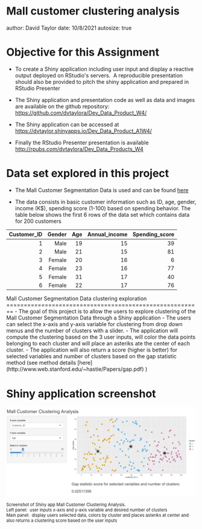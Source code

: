 Mall customer clustering analysis
========================================================
author: David Taylor
date: 10/8/2021
autosize: true

Objective for this Assignment
========================================================
- To create a Shiny application including user input and display a reactive output deployed on RStudio's servers.&nbsp;
A reproducible presentation should also be provided to pitch the shiny application and prepared in RStudio Presenter

- The Shiny application and presentation code as well as data and images are available on the github repository: https://github.com/dvtaylora/Dev_Data_Product_W4/
- The Shiny application can be accessed at https://dvtaylor.shinyapps.io/Dev_Data_Product_A1W4/
- Finally the RStudio Presenter presentation is available  http://rpubs.com/dvtaylora/Dev_Data_Products_W4

Data set explored in this project
========================================================
- The Mall Customer Segmentation Data is used and can be found [here](https://www.kaggle.com/vjchoudhary7/customer-segmentation-tutorial-in-python) 

- The data consists in basic customer information such as ID, age, gender, income (K$), spending score (1-100) based on spending behavior. The table below shows the first 6 rows of the data set which contains data for 200 customers


<table class="table table-condensed">
 <thead>
  <tr>
   <th style="text-align:right;"> Customer_ID </th>
   <th style="text-align:right;"> Gender </th>
   <th style="text-align:right;"> Age </th>
   <th style="text-align:right;"> Annual_income </th>
   <th style="text-align:right;"> Spending_score </th>
  </tr>
 </thead>
<tbody>
  <tr>
   <td style="text-align:right;"> 1 </td>
   <td style="text-align:right;"> Male </td>
   <td style="text-align:right;"> 19 </td>
   <td style="text-align:right;"> 15 </td>
   <td style="text-align:right;"> 39 </td>
  </tr>
  <tr>
   <td style="text-align:right;"> 2 </td>
   <td style="text-align:right;"> Male </td>
   <td style="text-align:right;"> 21 </td>
   <td style="text-align:right;"> 15 </td>
   <td style="text-align:right;"> 81 </td>
  </tr>
  <tr>
   <td style="text-align:right;"> 3 </td>
   <td style="text-align:right;"> Female </td>
   <td style="text-align:right;"> 20 </td>
   <td style="text-align:right;"> 16 </td>
   <td style="text-align:right;"> 6 </td>
  </tr>
  <tr>
   <td style="text-align:right;"> 4 </td>
   <td style="text-align:right;"> Female </td>
   <td style="text-align:right;"> 23 </td>
   <td style="text-align:right;"> 16 </td>
   <td style="text-align:right;"> 77 </td>
  </tr>
  <tr>
   <td style="text-align:right;"> 5 </td>
   <td style="text-align:right;"> Female </td>
   <td style="text-align:right;"> 31 </td>
   <td style="text-align:right;"> 17 </td>
   <td style="text-align:right;"> 40 </td>
  </tr>
  <tr>
   <td style="text-align:right;"> 6 </td>
   <td style="text-align:right;"> Female </td>
   <td style="text-align:right;"> 22 </td>
   <td style="text-align:right;"> 17 </td>
   <td style="text-align:right;"> 76 </td>
  </tr>
</tbody>
</table>
Mall Customer Segmentation Data clustering exploration
========================================================
- The goal of this project is to allow the users to explore clustering of the Mall Customer Segmentation Data through a Shiny application 
- The users can select the x-axis and y-axis variable for clustering from drop down menus and the number of clusters with a slider.
- The application will compute the clustering based on the 3 user inputs, will color the data points belonging to each cluster and will place an asteriks ate the center of each cluster.
- The application will also return a score  (higher is better) for selected variables and number of clusters based on the gap statistic method (see method details [here](http://www.web.stanford.edu/~hastie/Papers/gap.pdf) )

Shiny application screenshot
========================================================

![pic](mall_cust_clust_analy.JPG)

<div class="footer" style="margin-top:-0px;font-size:80%;">
Screenshot of Shiny app Mall Customer Clustering Analysis.<br>
Left panel:&nbsp; user inputs x-axis and y-axis variable and desired number of clusters<br>
Main panel:&nbsp; display users selected data, colors by cluster and places asteriks at center and also returns a clustering score based on the user inputs

